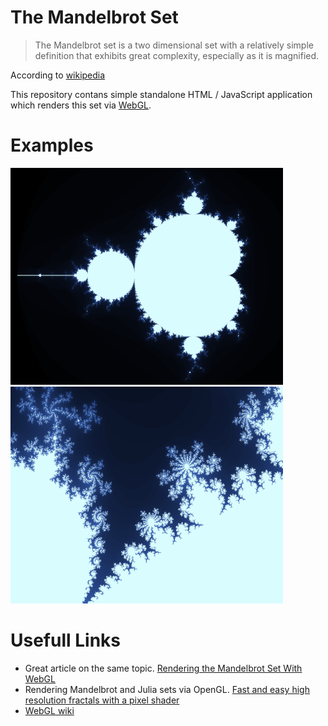 # The Mandelbrot Set

> The Mandelbrot set is a two dimensional set with a relatively simple definition that exhibits great complexity, especially as it is magnified.

According to [wikipedia](https://en.wikipedia.org/wiki/Mandelbrot_set)

This repository contans simple standalone HTML / JavaScript application which renders this set via [WebGL](https://www.khronos.org/webgl/wiki/Main_Page).

# Examples

![main view](docs/imgs/main.png) ![one of the sides](docs/imgs/side.png)

# Usefull Links

- Great article on the same topic. [Rendering the Mandelbrot Set With WebGL](https://gpfault.net/posts/mandelbrot-webgl.txt.html)
- Rendering Mandelbrot and Julia sets via OpenGL. [Fast and easy high resolution fractals with a pixel shader](http://nuclear.mutantstargoat.com/articles/sdr_fract)
- [WebGL wiki](https://www.khronos.org/webgl/wiki/Main_Page)